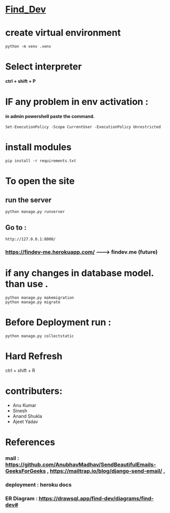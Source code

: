 # [Find_Dev](https://findev-me.herokuapp.com/)


# create virtual environment
```
python -m venv .venv
```
# Select interpreter 
#### ctrl + shift + P 

# IF any problem in env activation : 
#### in admin powershell paste the command. 
```
Set-ExecutionPolicy -Scope CurrentUser -ExecutionPolicy Unrestricted
```

# install modules 
```
pip install -r requirements.txt
```
# To open the site

## run the server 
```
python manage.py runserver
```

## Go to : 
```
http://127.0.0.1:8000/
```
### https://findev-me.herokuapp.com/ ---> findev.me (future)


# if any changes in database model. than use .
``` 
python manage.py makemigration
python manage.py migrate
```
# Before Deployment run : 
```
python manage.py collectstatic
```

# Hard Refresh 
ctrl + shift + R




# contributers:
 - Anu Kumar
 - Sinesh
 - Anand Shukla
 - Ajeet Yadav








# References 
### mail : https://github.com/AnubhavMadhav/SendBeautifulEmails-GeeksForGeeks , https://mailtrap.io/blog/django-send-email/ , 
### deployment : heroku docs
### ER Diagram : https://drawsql.app/find-dev/diagrams/find-dev# 
